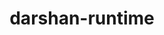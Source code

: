 ---
title: "darshan-runtime"
layout: cache
categories: [package, develop]
meta: {"versions": ["3.4.2", "3.4.3"], "compilers": ["gcc@=11.1.0", "oneapi@=2023.0.0"], "oss": ["ubuntu20.04"], "platforms": ["linux"], "targets": ["ppc64le", "x86_64", "x86_64_v3"], "stacks": ["data-vis-sdk", "e4s", "e4s-oneapi", "e4s-power", "root"], "num_specs": 35, "num_specs_by_stack": {"e4s-power": 7, "root": 35, "e4s-oneapi": 3, "e4s": 6, "data-vis-sdk": 19}}
spec_details: [{"hash": "p6epndanxvvn5jsseeqdekb3hfx5phw3", "compiler": "gcc@=11.1.0", "versions": ["3.4.2"], "os": "ubuntu20.04", "platform": "linux", "target": "ppc64le", "variants": ["~apmpi", "~apmpi_sync", "~apxc", "build_system=autotools", "+hdf5", "+mpi", "~parallel-netcdf", "scheduler=NONE"], "stacks": ["e4s-power", "root"], "size": "-", "tarball": "https://binaries.spack.io/develop/build_cache/linux-ubuntu20.04-ppc64le/gcc-11.1.0/darshan-runtime-3.4.2/linux-ubuntu20.04-ppc64le-gcc-11.1.0-darshan-runtime-3.4.2-p6epndanxvvn5jsseeqdekb3hfx5phw3.spack"}, {"hash": "jt2ngqnwx755qs2htodcl5rthv3xmo2o", "compiler": "gcc@=11.1.0", "versions": ["3.4.3"], "os": "ubuntu20.04", "platform": "linux", "target": "ppc64le", "variants": ["~apmpi", "~apmpi_sync", "~apxc", "build_system=autotools", "~hdf5", "+mpi", "~parallel-netcdf", "scheduler=NONE"], "stacks": ["e4s-power", "root"], "size": "-", "tarball": "https://binaries.spack.io/develop/build_cache/linux-ubuntu20.04-ppc64le/gcc-11.1.0/darshan-runtime-3.4.3/linux-ubuntu20.04-ppc64le-gcc-11.1.0-darshan-runtime-3.4.3-jt2ngqnwx755qs2htodcl5rthv3xmo2o.spack"}, {"hash": "ryuvworwlljtxozbblkttkhpuk2rtdvh", "compiler": "gcc@=11.1.0", "versions": ["3.4.2"], "os": "ubuntu20.04", "platform": "linux", "target": "ppc64le", "variants": ["~apmpi", "~apmpi_sync", "~apxc", "build_system=autotools", "+hdf5", "+mpi", "~parallel-netcdf", "scheduler=NONE"], "stacks": ["e4s-power", "root"], "size": "-", "tarball": "https://binaries.spack.io/develop/build_cache/linux-ubuntu20.04-ppc64le/gcc-11.1.0/darshan-runtime-3.4.2/linux-ubuntu20.04-ppc64le-gcc-11.1.0-darshan-runtime-3.4.2-ryuvworwlljtxozbblkttkhpuk2rtdvh.spack"}, {"hash": "vx76yuxp6e4qj47odp76nlz53xmgpetu", "compiler": "gcc@=11.1.0", "versions": ["3.4.3"], "os": "ubuntu20.04", "platform": "linux", "target": "ppc64le", "variants": ["~apmpi", "~apmpi_sync", "~apxc", "build_system=autotools", "~hdf5", "+mpi", "~parallel-netcdf", "scheduler=NONE"], "stacks": ["e4s-power", "root"], "size": "-", "tarball": "https://binaries.spack.io/develop/build_cache/linux-ubuntu20.04-ppc64le/gcc-11.1.0/darshan-runtime-3.4.3/linux-ubuntu20.04-ppc64le-gcc-11.1.0-darshan-runtime-3.4.3-vx76yuxp6e4qj47odp76nlz53xmgpetu.spack"}, {"hash": "7s3d6ihpl7tyl2oltjbrka4zdfaehvqr", "compiler": "gcc@=11.1.0", "versions": ["3.4.2"], "os": "ubuntu20.04", "platform": "linux", "target": "ppc64le", "variants": ["~apmpi", "~apmpi_sync", "~apxc", "build_system=autotools", "+hdf5", "+mpi", "~parallel-netcdf", "scheduler=NONE"], "stacks": ["e4s-power", "root"], "size": "-", "tarball": "https://binaries.spack.io/develop/build_cache/linux-ubuntu20.04-ppc64le/gcc-11.1.0/darshan-runtime-3.4.2/linux-ubuntu20.04-ppc64le-gcc-11.1.0-darshan-runtime-3.4.2-7s3d6ihpl7tyl2oltjbrka4zdfaehvqr.spack"}, {"hash": "v4e3xsnaeu56d5iw66wdqbiue4yeudwf", "compiler": "gcc@=11.1.0", "versions": ["3.4.2"], "os": "ubuntu20.04", "platform": "linux", "target": "ppc64le", "variants": ["~apmpi", "~apmpi_sync", "~apxc", "build_system=autotools", "+hdf5", "+mpi", "~parallel-netcdf", "scheduler=NONE"], "stacks": ["e4s-power", "root"], "size": "-", "tarball": "https://binaries.spack.io/develop/build_cache/linux-ubuntu20.04-ppc64le/gcc-11.1.0/darshan-runtime-3.4.2/linux-ubuntu20.04-ppc64le-gcc-11.1.0-darshan-runtime-3.4.2-v4e3xsnaeu56d5iw66wdqbiue4yeudwf.spack"}, {"hash": "m2gaay24jncogkpdwxh4a33uhkr4g3jc", "compiler": "gcc@=11.1.0", "versions": ["3.4.2"], "os": "ubuntu20.04", "platform": "linux", "target": "ppc64le", "variants": ["~apmpi", "~apmpi_sync", "~apxc", "build_system=autotools", "+hdf5", "+mpi", "~parallel-netcdf", "scheduler=NONE"], "stacks": ["e4s-power", "root"], "size": "-", "tarball": "https://binaries.spack.io/develop/build_cache/linux-ubuntu20.04-ppc64le/gcc-11.1.0/darshan-runtime-3.4.2/linux-ubuntu20.04-ppc64le-gcc-11.1.0-darshan-runtime-3.4.2-m2gaay24jncogkpdwxh4a33uhkr4g3jc.spack"}, {"hash": "2iutlhnznx7qra5qtdm3kmjgbkykryas", "compiler": "oneapi@=2023.0.0", "versions": ["3.4.2"], "os": "ubuntu20.04", "platform": "linux", "target": "x86_64", "variants": ["~apmpi", "~apmpi_sync", "~apxc", "build_system=autotools", "~hdf5", "+mpi", "~parallel-netcdf", "scheduler=NONE"], "stacks": ["e4s-oneapi", "root"], "size": "-", "tarball": "https://binaries.spack.io/develop/build_cache/linux-ubuntu20.04-x86_64/oneapi-2023.0.0/darshan-runtime-3.4.2/linux-ubuntu20.04-x86_64-oneapi-2023.0.0-darshan-runtime-3.4.2-2iutlhnznx7qra5qtdm3kmjgbkykryas.spack"}, {"hash": "ojvcixvbc2ce7f5kshgyr5tndjydy3ig", "compiler": "oneapi@=2023.0.0", "versions": ["3.4.2"], "os": "ubuntu20.04", "platform": "linux", "target": "x86_64", "variants": ["~apmpi", "~apmpi_sync", "~apxc", "build_system=autotools", "~hdf5", "+mpi", "~parallel-netcdf", "scheduler=NONE"], "stacks": ["e4s-oneapi", "root"], "size": "-", "tarball": "https://binaries.spack.io/develop/build_cache/linux-ubuntu20.04-x86_64/oneapi-2023.0.0/darshan-runtime-3.4.2/linux-ubuntu20.04-x86_64-oneapi-2023.0.0-darshan-runtime-3.4.2-ojvcixvbc2ce7f5kshgyr5tndjydy3ig.spack"}, {"hash": "rxachjl4mjut7dj7rrcwxkli2miptbt5", "compiler": "oneapi@=2023.0.0", "versions": ["3.4.2"], "os": "ubuntu20.04", "platform": "linux", "target": "x86_64", "variants": ["~apmpi", "~apmpi_sync", "~apxc", "build_system=autotools", "~hdf5", "+mpi", "~parallel-netcdf", "scheduler=NONE"], "stacks": ["e4s-oneapi", "root"], "size": "-", "tarball": "https://binaries.spack.io/develop/build_cache/linux-ubuntu20.04-x86_64/oneapi-2023.0.0/darshan-runtime-3.4.2/linux-ubuntu20.04-x86_64-oneapi-2023.0.0-darshan-runtime-3.4.2-rxachjl4mjut7dj7rrcwxkli2miptbt5.spack"}, {"hash": "tzum2lg6rtrk2bprskxvoueavbowty3d", "compiler": "gcc@=11.1.0", "versions": ["3.4.2"], "os": "ubuntu20.04", "platform": "linux", "target": "x86_64_v3", "variants": ["~apmpi", "~apmpi_sync", "~apxc", "build_system=autotools", "+hdf5", "+mpi", "~parallel-netcdf", "scheduler=NONE"], "stacks": ["e4s", "root"], "size": "-", "tarball": "https://binaries.spack.io/develop/build_cache/linux-ubuntu20.04-x86_64_v3/gcc-11.1.0/darshan-runtime-3.4.2/linux-ubuntu20.04-x86_64_v3-gcc-11.1.0-darshan-runtime-3.4.2-tzum2lg6rtrk2bprskxvoueavbowty3d.spack"}, {"hash": "3osldumc3gviywcb3al6kr52ln67ef52", "compiler": "gcc@=11.1.0", "versions": ["3.4.2"], "os": "ubuntu20.04", "platform": "linux", "target": "x86_64_v3", "variants": ["~apmpi", "~apmpi_sync", "~apxc", "build_system=autotools", "+hdf5", "+mpi", "~parallel-netcdf", "scheduler=NONE"], "stacks": ["data-vis-sdk", "root"], "size": "-", "tarball": "https://binaries.spack.io/develop/build_cache/linux-ubuntu20.04-x86_64_v3/gcc-11.1.0/darshan-runtime-3.4.2/linux-ubuntu20.04-x86_64_v3-gcc-11.1.0-darshan-runtime-3.4.2-3osldumc3gviywcb3al6kr52ln67ef52.spack"}, {"hash": "6jt37vykaituj2pdz4tfw2m2pjhwpn4j", "compiler": "gcc@=11.1.0", "versions": ["3.4.2"], "os": "ubuntu20.04", "platform": "linux", "target": "x86_64_v3", "variants": ["~apmpi", "~apmpi_sync", "~apxc", "build_system=autotools", "+hdf5", "+mpi", "~parallel-netcdf", "scheduler=NONE"], "stacks": ["data-vis-sdk", "root"], "size": "-", "tarball": "https://binaries.spack.io/develop/build_cache/linux-ubuntu20.04-x86_64_v3/gcc-11.1.0/darshan-runtime-3.4.2/linux-ubuntu20.04-x86_64_v3-gcc-11.1.0-darshan-runtime-3.4.2-6jt37vykaituj2pdz4tfw2m2pjhwpn4j.spack"}, {"hash": "e2ohkhan4b46rflfsb67mjotxnit3tkz", "compiler": "gcc@=11.1.0", "versions": ["3.4.2"], "os": "ubuntu20.04", "platform": "linux", "target": "x86_64_v3", "variants": ["~apmpi", "~apmpi_sync", "~apxc", "build_system=autotools", "+hdf5", "+mpi", "~parallel-netcdf", "scheduler=NONE"], "stacks": ["data-vis-sdk", "root"], "size": "-", "tarball": "https://binaries.spack.io/develop/build_cache/linux-ubuntu20.04-x86_64_v3/gcc-11.1.0/darshan-runtime-3.4.2/linux-ubuntu20.04-x86_64_v3-gcc-11.1.0-darshan-runtime-3.4.2-e2ohkhan4b46rflfsb67mjotxnit3tkz.spack"}, {"hash": "5mkvhmshull22mp6ytdeegfrkiokbrgg", "compiler": "gcc@=11.1.0", "versions": ["3.4.2"], "os": "ubuntu20.04", "platform": "linux", "target": "x86_64_v3", "variants": ["~apmpi", "~apmpi_sync", "~apxc", "build_system=autotools", "+hdf5", "+mpi", "~parallel-netcdf", "scheduler=NONE"], "stacks": ["data-vis-sdk", "root"], "size": "-", "tarball": "https://binaries.spack.io/develop/build_cache/linux-ubuntu20.04-x86_64_v3/gcc-11.1.0/darshan-runtime-3.4.2/linux-ubuntu20.04-x86_64_v3-gcc-11.1.0-darshan-runtime-3.4.2-5mkvhmshull22mp6ytdeegfrkiokbrgg.spack"}, {"hash": "lel4jsxwowr4syejusmtb3acgix5xb6i", "compiler": "gcc@=11.1.0", "versions": ["3.4.2"], "os": "ubuntu20.04", "platform": "linux", "target": "x86_64_v3", "variants": ["~apmpi", "~apmpi_sync", "~apxc", "build_system=autotools", "+hdf5", "+mpi", "~parallel-netcdf", "scheduler=NONE"], "stacks": ["e4s", "root"], "size": "-", "tarball": "https://binaries.spack.io/develop/build_cache/linux-ubuntu20.04-x86_64_v3/gcc-11.1.0/darshan-runtime-3.4.2/linux-ubuntu20.04-x86_64_v3-gcc-11.1.0-darshan-runtime-3.4.2-lel4jsxwowr4syejusmtb3acgix5xb6i.spack"}, {"hash": "dsry7pi7h45zvrnyicavizmyspks3j7t", "compiler": "gcc@=11.1.0", "versions": ["3.4.2"], "os": "ubuntu20.04", "platform": "linux", "target": "x86_64_v3", "variants": ["~apmpi", "~apmpi_sync", "~apxc", "build_system=autotools", "+hdf5", "+mpi", "~parallel-netcdf", "scheduler=NONE"], "stacks": ["data-vis-sdk", "root"], "size": "-", "tarball": "https://binaries.spack.io/develop/build_cache/linux-ubuntu20.04-x86_64_v3/gcc-11.1.0/darshan-runtime-3.4.2/linux-ubuntu20.04-x86_64_v3-gcc-11.1.0-darshan-runtime-3.4.2-dsry7pi7h45zvrnyicavizmyspks3j7t.spack"}, {"hash": "cvf4xilnohcnkpwubgkuvzovk7gxveul", "compiler": "gcc@=11.1.0", "versions": ["3.4.2"], "os": "ubuntu20.04", "platform": "linux", "target": "x86_64_v3", "variants": ["~apmpi", "~apmpi_sync", "~apxc", "build_system=autotools", "+hdf5", "+mpi", "~parallel-netcdf", "scheduler=NONE"], "stacks": ["e4s", "root"], "size": "-", "tarball": "https://binaries.spack.io/develop/build_cache/linux-ubuntu20.04-x86_64_v3/gcc-11.1.0/darshan-runtime-3.4.2/linux-ubuntu20.04-x86_64_v3-gcc-11.1.0-darshan-runtime-3.4.2-cvf4xilnohcnkpwubgkuvzovk7gxveul.spack"}, {"hash": "7ol37viim42ymwqi74ezosphsnv22dbq", "compiler": "gcc@=11.1.0", "versions": ["3.4.2"], "os": "ubuntu20.04", "platform": "linux", "target": "x86_64_v3", "variants": ["~apmpi", "~apmpi_sync", "~apxc", "build_system=autotools", "+hdf5", "+mpi", "~parallel-netcdf", "scheduler=NONE"], "stacks": ["data-vis-sdk", "root"], "size": "-", "tarball": "https://binaries.spack.io/develop/build_cache/linux-ubuntu20.04-x86_64_v3/gcc-11.1.0/darshan-runtime-3.4.2/linux-ubuntu20.04-x86_64_v3-gcc-11.1.0-darshan-runtime-3.4.2-7ol37viim42ymwqi74ezosphsnv22dbq.spack"}, {"hash": "enzn7oslsb4nheji3hk3z6wvouhf2jpx", "compiler": "gcc@=11.1.0", "versions": ["3.4.2"], "os": "ubuntu20.04", "platform": "linux", "target": "x86_64_v3", "variants": ["~apmpi", "~apmpi_sync", "~apxc", "build_system=autotools", "+hdf5", "+mpi", "~parallel-netcdf", "scheduler=NONE"], "stacks": ["data-vis-sdk", "root"], "size": "-", "tarball": "https://binaries.spack.io/develop/build_cache/linux-ubuntu20.04-x86_64_v3/gcc-11.1.0/darshan-runtime-3.4.2/linux-ubuntu20.04-x86_64_v3-gcc-11.1.0-darshan-runtime-3.4.2-enzn7oslsb4nheji3hk3z6wvouhf2jpx.spack"}, {"hash": "gwmalt3ixcps34mg5y3sven7hviet2ov", "compiler": "gcc@=11.1.0", "versions": ["3.4.2"], "os": "ubuntu20.04", "platform": "linux", "target": "x86_64_v3", "variants": ["~apmpi", "~apmpi_sync", "~apxc", "build_system=autotools", "+hdf5", "+mpi", "~parallel-netcdf", "scheduler=NONE"], "stacks": ["e4s", "root"], "size": "-", "tarball": "https://binaries.spack.io/develop/build_cache/linux-ubuntu20.04-x86_64_v3/gcc-11.1.0/darshan-runtime-3.4.2/linux-ubuntu20.04-x86_64_v3-gcc-11.1.0-darshan-runtime-3.4.2-gwmalt3ixcps34mg5y3sven7hviet2ov.spack"}, {"hash": "ssw4vfyw6vkiejmhhh5wbthgmeeuizhl", "compiler": "gcc@=11.1.0", "versions": ["3.4.2"], "os": "ubuntu20.04", "platform": "linux", "target": "x86_64_v3", "variants": ["~apmpi", "~apmpi_sync", "~apxc", "build_system=autotools", "+hdf5", "+mpi", "~parallel-netcdf", "scheduler=NONE"], "stacks": ["data-vis-sdk", "root"], "size": "-", "tarball": "https://binaries.spack.io/develop/build_cache/linux-ubuntu20.04-x86_64_v3/gcc-11.1.0/darshan-runtime-3.4.2/linux-ubuntu20.04-x86_64_v3-gcc-11.1.0-darshan-runtime-3.4.2-ssw4vfyw6vkiejmhhh5wbthgmeeuizhl.spack"}, {"hash": "jjez4dvkm4w245pezwqswxydv476vxvj", "compiler": "gcc@=11.1.0", "versions": ["3.4.2"], "os": "ubuntu20.04", "platform": "linux", "target": "x86_64_v3", "variants": ["~apmpi", "~apmpi_sync", "~apxc", "build_system=autotools", "+hdf5", "+mpi", "~parallel-netcdf", "scheduler=NONE"], "stacks": ["data-vis-sdk", "root"], "size": "-", "tarball": "https://binaries.spack.io/develop/build_cache/linux-ubuntu20.04-x86_64_v3/gcc-11.1.0/darshan-runtime-3.4.2/linux-ubuntu20.04-x86_64_v3-gcc-11.1.0-darshan-runtime-3.4.2-jjez4dvkm4w245pezwqswxydv476vxvj.spack"}, {"hash": "wk4xmeh5uq7iiul32eykmkfqib76345o", "compiler": "gcc@=11.1.0", "versions": ["3.4.2"], "os": "ubuntu20.04", "platform": "linux", "target": "x86_64_v3", "variants": ["~apmpi", "~apmpi_sync", "~apxc", "build_system=autotools", "+hdf5", "+mpi", "~parallel-netcdf", "scheduler=NONE"], "stacks": ["data-vis-sdk", "root"], "size": "-", "tarball": "https://binaries.spack.io/develop/build_cache/linux-ubuntu20.04-x86_64_v3/gcc-11.1.0/darshan-runtime-3.4.2/linux-ubuntu20.04-x86_64_v3-gcc-11.1.0-darshan-runtime-3.4.2-wk4xmeh5uq7iiul32eykmkfqib76345o.spack"}, {"hash": "q7blq4m5q7cgavoztgzryssqukk3q4ft", "compiler": "gcc@=11.1.0", "versions": ["3.4.2"], "os": "ubuntu20.04", "platform": "linux", "target": "x86_64_v3", "variants": ["~apmpi", "~apmpi_sync", "~apxc", "build_system=autotools", "+hdf5", "+mpi", "~parallel-netcdf", "scheduler=NONE"], "stacks": ["data-vis-sdk", "root"], "size": "-", "tarball": "https://binaries.spack.io/develop/build_cache/linux-ubuntu20.04-x86_64_v3/gcc-11.1.0/darshan-runtime-3.4.2/linux-ubuntu20.04-x86_64_v3-gcc-11.1.0-darshan-runtime-3.4.2-q7blq4m5q7cgavoztgzryssqukk3q4ft.spack"}, {"hash": "um6dvi3gn4caoajkqt2h3bcit73xn3br", "compiler": "gcc@=11.1.0", "versions": ["3.4.2"], "os": "ubuntu20.04", "platform": "linux", "target": "x86_64_v3", "variants": ["~apmpi", "~apmpi_sync", "~apxc", "build_system=autotools", "+hdf5", "+mpi", "~parallel-netcdf", "scheduler=NONE"], "stacks": ["data-vis-sdk", "root"], "size": "-", "tarball": "https://binaries.spack.io/develop/build_cache/linux-ubuntu20.04-x86_64_v3/gcc-11.1.0/darshan-runtime-3.4.2/linux-ubuntu20.04-x86_64_v3-gcc-11.1.0-darshan-runtime-3.4.2-um6dvi3gn4caoajkqt2h3bcit73xn3br.spack"}, {"hash": "ymfsttlrm4gtz43cnyov6gwuhfjpysed", "compiler": "gcc@=11.1.0", "versions": ["3.4.2"], "os": "ubuntu20.04", "platform": "linux", "target": "x86_64_v3", "variants": ["~apmpi", "~apmpi_sync", "~apxc", "build_system=autotools", "+hdf5", "+mpi", "~parallel-netcdf", "scheduler=NONE"], "stacks": ["data-vis-sdk", "root"], "size": "-", "tarball": "https://binaries.spack.io/develop/build_cache/linux-ubuntu20.04-x86_64_v3/gcc-11.1.0/darshan-runtime-3.4.2/linux-ubuntu20.04-x86_64_v3-gcc-11.1.0-darshan-runtime-3.4.2-ymfsttlrm4gtz43cnyov6gwuhfjpysed.spack"}, {"hash": "zjvbibu2slpfomhpe5ddb4q5r52oteji", "compiler": "gcc@=11.1.0", "versions": ["3.4.2"], "os": "ubuntu20.04", "platform": "linux", "target": "x86_64_v3", "variants": ["~apmpi", "~apmpi_sync", "~apxc", "build_system=autotools", "+hdf5", "+mpi", "~parallel-netcdf", "scheduler=NONE"], "stacks": ["data-vis-sdk", "root"], "size": "-", "tarball": "https://binaries.spack.io/develop/build_cache/linux-ubuntu20.04-x86_64_v3/gcc-11.1.0/darshan-runtime-3.4.2/linux-ubuntu20.04-x86_64_v3-gcc-11.1.0-darshan-runtime-3.4.2-zjvbibu2slpfomhpe5ddb4q5r52oteji.spack"}, {"hash": "3h2zo74xnqm2vj7mnfmfwnl4symvsher", "compiler": "gcc@=11.1.0", "versions": ["3.4.3"], "os": "ubuntu20.04", "platform": "linux", "target": "x86_64_v3", "variants": ["~apmpi", "~apmpi_sync", "~apxc", "build_system=autotools", "~hdf5", "+mpi", "~parallel-netcdf", "scheduler=NONE"], "stacks": ["data-vis-sdk", "root"], "size": "-", "tarball": "https://binaries.spack.io/develop/build_cache/linux-ubuntu20.04-x86_64_v3/gcc-11.1.0/darshan-runtime-3.4.3/linux-ubuntu20.04-x86_64_v3-gcc-11.1.0-darshan-runtime-3.4.3-3h2zo74xnqm2vj7mnfmfwnl4symvsher.spack"}, {"hash": "ysdnbocqjmwxi3fbcjume7xvyeqzgwy4", "compiler": "gcc@=11.1.0", "versions": ["3.4.2"], "os": "ubuntu20.04", "platform": "linux", "target": "x86_64_v3", "variants": ["~apmpi", "~apmpi_sync", "~apxc", "build_system=autotools", "+hdf5", "+mpi", "~parallel-netcdf", "scheduler=NONE"], "stacks": ["data-vis-sdk", "root"], "size": "-", "tarball": "https://binaries.spack.io/develop/build_cache/linux-ubuntu20.04-x86_64_v3/gcc-11.1.0/darshan-runtime-3.4.2/linux-ubuntu20.04-x86_64_v3-gcc-11.1.0-darshan-runtime-3.4.2-ysdnbocqjmwxi3fbcjume7xvyeqzgwy4.spack"}, {"hash": "p7ghdm43yxaqbq2l3lugfgesettnztkn", "compiler": "gcc@=11.1.0", "versions": ["3.4.2"], "os": "ubuntu20.04", "platform": "linux", "target": "x86_64_v3", "variants": ["~apmpi", "~apmpi_sync", "~apxc", "build_system=autotools", "+hdf5", "+mpi", "~parallel-netcdf", "scheduler=NONE"], "stacks": ["e4s", "root"], "size": "-", "tarball": "https://binaries.spack.io/develop/build_cache/linux-ubuntu20.04-x86_64_v3/gcc-11.1.0/darshan-runtime-3.4.2/linux-ubuntu20.04-x86_64_v3-gcc-11.1.0-darshan-runtime-3.4.2-p7ghdm43yxaqbq2l3lugfgesettnztkn.spack"}, {"hash": "t322jgfl5mo4g43bxo6z57msefu5paxk", "compiler": "gcc@=11.1.0", "versions": ["3.4.3"], "os": "ubuntu20.04", "platform": "linux", "target": "x86_64_v3", "variants": ["~apmpi", "~apmpi_sync", "~apxc", "build_system=autotools", "~hdf5", "+mpi", "~parallel-netcdf", "scheduler=NONE"], "stacks": ["data-vis-sdk", "root"], "size": "-", "tarball": "https://binaries.spack.io/develop/build_cache/linux-ubuntu20.04-x86_64_v3/gcc-11.1.0/darshan-runtime-3.4.3/linux-ubuntu20.04-x86_64_v3-gcc-11.1.0-darshan-runtime-3.4.3-t322jgfl5mo4g43bxo6z57msefu5paxk.spack"}, {"hash": "wsw6uonhuop6lgrw5ttpck3fhwmdlrbq", "compiler": "gcc@=11.1.0", "versions": ["3.4.3"], "os": "ubuntu20.04", "platform": "linux", "target": "x86_64_v3", "variants": ["~apmpi", "~apmpi_sync", "~apxc", "build_system=autotools", "~hdf5", "+mpi", "~parallel-netcdf", "scheduler=NONE"], "stacks": ["data-vis-sdk", "root"], "size": "-", "tarball": "https://binaries.spack.io/develop/build_cache/linux-ubuntu20.04-x86_64_v3/gcc-11.1.0/darshan-runtime-3.4.3/linux-ubuntu20.04-x86_64_v3-gcc-11.1.0-darshan-runtime-3.4.3-wsw6uonhuop6lgrw5ttpck3fhwmdlrbq.spack"}, {"hash": "aogglvk75he7c6l3gzt7ih2rhetglwhg", "compiler": "gcc@=11.1.0", "versions": ["3.4.3"], "os": "ubuntu20.04", "platform": "linux", "target": "x86_64_v3", "variants": ["~apmpi", "~apmpi_sync", "~apxc", "build_system=autotools", "~hdf5", "+mpi", "~parallel-netcdf", "scheduler=NONE"], "stacks": ["e4s", "root"], "size": "-", "tarball": "https://binaries.spack.io/develop/build_cache/linux-ubuntu20.04-x86_64_v3/gcc-11.1.0/darshan-runtime-3.4.3/linux-ubuntu20.04-x86_64_v3-gcc-11.1.0-darshan-runtime-3.4.3-aogglvk75he7c6l3gzt7ih2rhetglwhg.spack"}, {"hash": "wzasnwcejysrm3b3q2frhz5psrkli7oh", "compiler": "gcc@=11.1.0", "versions": ["3.4.2"], "os": "ubuntu20.04", "platform": "linux", "target": "x86_64_v3", "variants": ["~apmpi", "~apmpi_sync", "~apxc", "build_system=autotools", "+hdf5", "+mpi", "~parallel-netcdf", "scheduler=NONE"], "stacks": ["data-vis-sdk", "root"], "size": "-", "tarball": "https://binaries.spack.io/develop/build_cache/linux-ubuntu20.04-x86_64_v3/gcc-11.1.0/darshan-runtime-3.4.2/linux-ubuntu20.04-x86_64_v3-gcc-11.1.0-darshan-runtime-3.4.2-wzasnwcejysrm3b3q2frhz5psrkli7oh.spack"}]
---